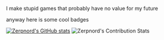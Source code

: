I make stupid games that probably have no value for my future

anyway here is some cool badges

[![Zerpnord's GitHub stats](https://github-readme-stats.vercel.app/api?username=Zerpnord&show_icons=true&theme=react-dark)](https://github.com/anuraghazra/github-readme-stats)
![Zerpnord's Contribution Stats](https://github-readme-streak-stats.herokuapp.com/?user=Zerpnord&theme=react-dark)
